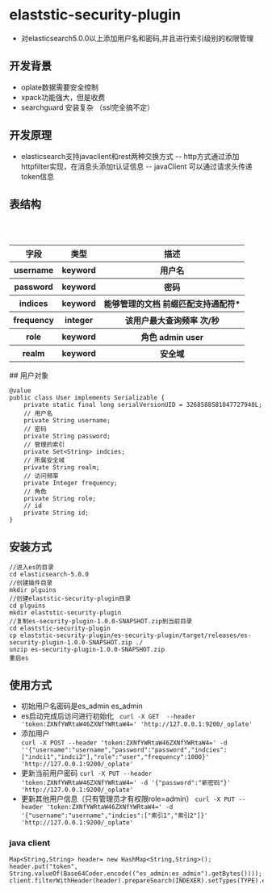 # elaststic-security-plugin
- 对elasticsearch5.0.0以上添加用户名和密码,并且进行索引级别的权限管理


## 开发背景
- oplate数据需要安全控制
- xpack功能强大，但是收费
- searchguard 安装复杂 （ssl完全搞不定）

## 开发原理
- elasticsearch支持javaclient和rest两种交换方式
-- http方式通过添加httpfilter实现，在消息头添加t认证信息
-- javaClient 可以通过请求头传递token信息

## 表结构
<table>
        <tr>
            <th>字段</th>
            <th>类型</th>
            <th>描述</th>
        </tr>
        <tr>
            <th>username</th>
            <th>keyword</th>
            <th>用户名</th>
        </tr>
        <tr>
            <th>password</th>
            <th>keyword</th>
            <th>密码</th>
        </tr>
        <tr>
            <th>indices</th>
            <th>keyword</th>
            <th>能够管理的文档 前缀匹配支持通配符*</th>
        </tr>
        <tr>
            <th>frequency</th>
            <th>integer</th>
            <th>该用户最大查询频率  次/秒</th>
        </tr>
        <tr>
            <th>role</th>
            <th>keyword</th>
            <th>角色 admin user</th>
        </tr>
        <tr>
            <th>realm</th>
            <th>keyword</th>
            <th>安全域</th>
        </tr>
    </table>
## 用户对象

```
@value
public class User implements Serializable {
    private static final long serialVersionUID = 3268588581047727940L;
    // 用户名
    private String username;
    // 密码
    private String password;
    // 管理的索引
    private Set<String> indcies;
    // 所属安全域
    private String realm;
    // 访问频率
    private Integer frequency;
    // 角色
    private String role;
    // id
    private String id;
}
```


## 安装方式

```
//进入es的目录
cd elasticsearch-5.0.0
//创建插件目录
mkdir plguins
//创建elaststic-security-plugin目录
cd plguins
mkdir elaststic-security-plugin
//复制es-security-plugin-1.0.0-SNAPSHOT.zip到当前目录
cd elaststic-security-plugin
cp elaststic-security-plugin/es-security-plugin/target/releases/es-security-plugin-1.0.0-SNAPSHOT.zip ./
unzip es-security-plugin-1.0.0-SNAPSHOT.zip 
重启es

```
## 使用方式
  - 初始用户名密码是es_admin es_admin
  - es启动完成后访问进行初始化
 ```  curl -X GET  --header 'token:ZXNfYWRtaW46ZXNfYWRtaW4=' 'http://127.0.0.1:9200/_oplate' ```
  - 添加用户  
```curl -X POST --header 'token:ZXNfYWRtaW46ZXNfYWRtaW4=' -d ''{"username":"username","password":"password","indcies":["indci1","indci2"],"role":"user","frequency":1000}' 'http://127.0.0.1:9200/_oplate' ```
  - 更新当前用户密码
``` curl -X PUT --header 'token:ZXNfYWRtaW46ZXNfYWRtaW4=' -d '{"password":"新密码"}' 'http://127.0.0.1:9200/_oplate' ```
  - 更新其他用户信息（只有管理员才有权限role=admin） 
```curl -X PUT --header 'token:ZXNfYWRtaW46ZXNfYWRtaW4=' -d '{"username":"username","indcies":["索引1","索引2"]}' 'http://127.0.0.1:9200/_oplate' ```

### java client

```
Map<String,String> header= new HashMap<String,String>();
header.put("token", String.valueOf(Base64Coder.encode(("es_admin:es_admin").getBytes())));
client.filterWithHeader(header).prepareSearch(INDEXER).setTypes(TYPE).execute().get();       
```

